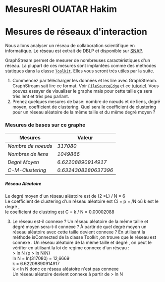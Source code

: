 # MesuresRI OUATAR Hakim

# Mesures de réseaux d'interaction

Nous allons analyser un réseau de collaboration scientifique en informatique. Le réseau est extrait de DBLP et disponible sur [SNAP](https://snap.stanford.edu/data/com-DBLP.html).

GraphStream permet de mesurer de nombreuses caractéristiques d'un réseau. La plupart de ces mesures sont implantées comme des méthodes statiques dans la classe [`Toolkit`](https://data.graphstream-project.org/api/gs-algo/current/org/graphstream/algorithm/Toolkit.html). Elles vous seront très utiles par la suite.

1. Commencez par télécharger les données et les lire avec GraphStream. GraphStream sait lire ce format. Voir [`FileSourceEdge`](https://data.graphstream-project.org/api/gs-core/current/org/graphstream/stream/file/FileSourceEdge.html) et ce [tutoriel](http://graphstream-project.org/doc/Tutorials/Reading-files-using-FileSource/). Vous pouvez essayer de visualiser le graphe mais pour cette taille ça sera très lent et très peu parlant.
2. Prenez quelques mesures de base: nombre de nœuds et de liens, degré moyen, coefficient de clustering. Quel sera le coefficient de clustering pour un réseau aléatoire de la même taille et du même degré moyen ?

### Mesures de bases sur ce graphe
|Mesures|Valeur|
|--|--|
*Nombre de noeuds* | *317080*|
*Nombres de liens* | *1049866*|
*Degré Moyen* | *6.62208890914917*|
*C-M-Clustering* | *0.6324308280637396*|


##### Réseau Aléatoire

Le degré moyen  d'un réseau aléatoire est de  (2 *L) / N = 6   
Le coefficient de clustering d'un réseau aléatoire  est Ci = p = <k>/N oû k est le degré ,    
le coeificient de clustring est C = k / N =  0.00002088

3. Le réseau est-il connexe ? Un réseau aléatoire de la même taille et degré moyen sera-t-il connexe ? À partir de quel degré moyen un réseau aléatoire avec cette taille devient connexe ?
   En utilisant la méthode isConnected de la classe Toolkit ,on trouve que le réseau est connexe . Un réseau aléatoire de la même taille et degré , on peut le vérifier en utilisant la  loi de regime connexe d'un réseau :  
   <k> > ln N (p > ln N/N)   
   ln N = ln(317080) = 12,6669    
   k = 6.62208890914917    
   k < ln N  donc ce réseau aléatoire n'est pas connexe     
   Un réseau aléatoire devient connexe à partir de <k> > ln N   
  